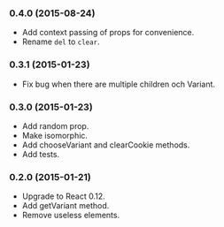 ### 0.4.0 (2015-08-24)

* Add context passing of props for convenience.
* Rename `del` to `clear`.

### 0.3.1 (2015-01-23)

* Fix bug when there are multiple children och Variant.

### 0.3.0 (2015-01-23)

* Add random prop.
* Make isomorphic.
* Add chooseVariant and clearCookie methods.
* Add tests.

### 0.2.0 (2015-01-21)

* Upgrade to React 0.12.
* Add getVariant method.
* Remove useless elements.
